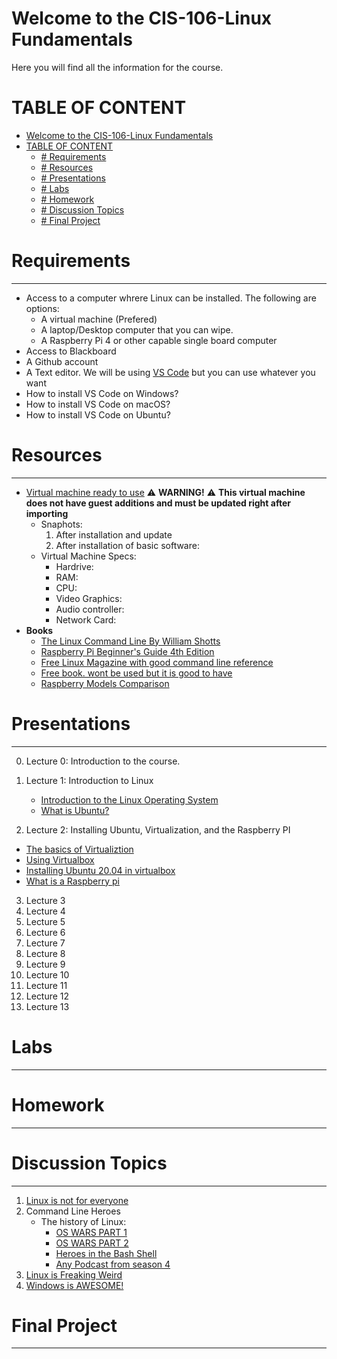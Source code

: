 # Welcome to the CIS-106-Linux Fundamentals
Here you will find all the information for the course.

# TABLE OF CONTENT
- [Welcome to the CIS-106-Linux Fundamentals](#welcome-to-the-cis-106-linux-fundamentals)
- [TABLE OF CONTENT](#table-of-content)
  - [# Requirements](#-requirements)
  - [# Resources](#-resources)
  - [# Presentations](#-presentations)
  - [# Labs](#-labs)
  - [# Homework](#-homework)
  - [# Discussion Topics](#-discussion-topics)
  - [# Final Project](#-final-project)
# Requirements
---
* Access to a computer whrere Linux can be installed. The following are options:
  * A virtual machine (Prefered)
  * A laptop/Desktop computer that you can wipe.
  * A Raspberry Pi 4 or other capable single board computer
* Access to Blackboard
* A Github account
* A Text editor. We will be using [VS Code](https://code.visualstudio.com/) but you can use whatever you want
* How to install VS Code on Windows?
* How to install VS Code on macOS?
* How to install VS Code on Ubuntu?

# Resources
---
* [Virtual machine ready to use](https://linkhere.com)
:warning: **WARNING!** :warning: 
**This virtual machine does not have guest additions and must be updated right after importing**
  * Snaphots:
    1. After installation and update
    2. After installation of basic software:
  * Virtual Machine Specs:
    * Hardrive:
    * RAM:
    * CPU:
    * Video Graphics:
    * Audio controller:
    * Network Card:
* **Books** 
  * [The Linux Command Line By William Shotts](https://sourceforge.net/projects/linuxcommand/files/TLCL/19.01/TLCL-19.01.pdf/download)
  * [Raspberry Pi Beginner's Guide 4th Edition](https://magpi.raspberrypi.org/books/beginners-guide-4th-ed) 
  * [Free Linux Magazine with good command line reference](https://www.raspberrypi.org/magpi-issues/Essentials_Bash_v2.pdf)
  * [Free book. wont be used but it is good to have](http://www.it-docs.net/ddata/900.pdf)
  * [Raspberry Models Comparison](https://socialcompare.com/en/comparison/raspberrypi-models-comparison)
 
# Presentations
---
0. Lecture 0: Introduction to the course. 
1. Lecture 1: Introduction to Linux
   * [Introduction to the Linux Operating System](https://docs.google.com/presentation/d/e/2PACX-1vRz0o9wE9BNy4cIDmUBcA9G-YNtPq-P4kDoIEoLPntOhMA_mek9Ems9ip1BsXjevJrKVVa3gb6qPOct/pub?start=false&loop=false&delayms=3000&slide=id.g418ddefa4d_0_31)
   * [What is Ubuntu?](https://docs.google.com/presentation/d/e/2PACX-1vSC9YRs8z1pgbOFsXzF7yp3BWtBfv2kJVNVZrMiX4BtgHNK_A3IaCULIs7SmW3LW9b_Cu-sQIVUdxqI/pub?start=false&loop=false&delayms=3000&slide=id.g8fbc7d3744_0_0)

2. Lecture 2: Installing Ubuntu, Virtualization, and the Raspberry PI
* [The basics of Virtualiztion](https://docs.google.com/presentation/d/e/2PACX-1vSwjKH4jswd7r2OV_C-b4K1LJlAhdScHVvgDAtZgb1J6kpPoYkQIxZpjYqg_4bbPClbh85VVvbKzJV1/pub?start=false&loop=false&delayms=3000&slide=id.p1)
* [Using Virtualbox](https://docs.google.com/presentation/d/e/2PACX-1vTwJsImCvHoM2mQX6c5E2J11NPKGE90ip6kWV_LMPDCKQTG1QtcKTUGmsqkV1vKXdCUFtz66qan4PjJ/pub?start=false&loop=false&delayms=3000&slide=id.p)
* [Installing Ubuntu 20.04 in virtualbox](https://docs.google.com/presentation/d/e/2PACX-1vQVjjsIYAyyDF9-yjC4tpfuKwFz3HPGCTFUH4KkUMeE7Ka7A_TD60kv-bx4wcReZGbqAp_KnbS260oZ/pub?start=false&loop=false&delayms=3000&slide=id.g52c6da636c_0_0)
* [What is a Raspberry pi](https://docs.google.com/presentation/d/e/2PACX-1vRf9IwAdDKGgJHC--ZSUbbdhcs7cQESeBB0wZsJJljZdUY0jHdVI9YYLmYEGeBKFucl2vPRvf8v6i3k/pub?start=false&loop=false&delayms=3000&slide=id.p)

3. Lecture 3
4. Lecture 4
5. Lecture 5
6. Lecture 6
7. Lecture 7
8. Lecture 8
9.  Lecture 9
10. Lecture 10
11. Lecture 11
12. Lecture 12
13. Lecture 13

# Labs
---

# Homework
---

# Discussion Topics
---
1. [Linux is not for everyone](https://www.youtube.com/watch?v=8x_DdsJdkGw)
2. Command Line Heroes
   * The history of Linux: 
     * [OS WARS PART 1](https://www.redhat.com/en/command-line-heroes/season-1/os-wars-part-1)
     * [OS WARS PART 2](https://www.redhat.com/en/command-line-heroes/season-1/os-wars-part-2-rise-of-linux)
     * [Heroes in the Bash Shell](https://www.redhat.com/en/command-line-heroes/season-3/heroes-in-a-bash-shell)
     * [Any Podcast from season 4](https://www.redhat.com/en/command-line-heroes/season-4)
3. [Linux is Freaking Weird](https://www.youtube.com/watch?v=xPbAXKMCDkY)
4. [Windows is AWESOME!](https://www.youtube.com/watch?v=Zu0l-Ac7fTU)


# Final Project
---
